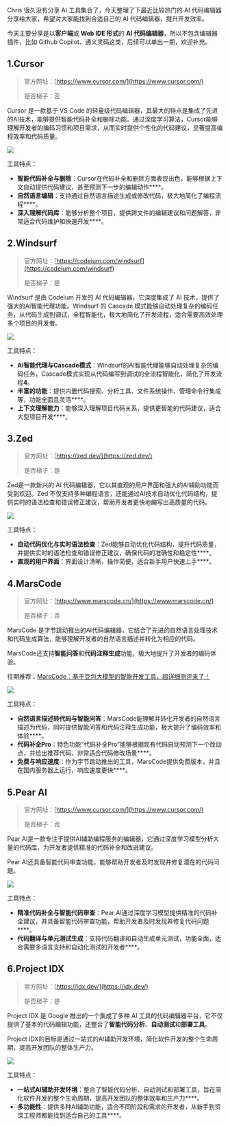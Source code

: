 Chris 很久没有分享 AI 工具集合了，今天整理了下最近比较热门的 AI 代码编辑器分享给大家，希望对大家能找到合适自己的 AI 代码编辑器，提升开发效率。

今天主要分享是以**客户端**或 **Web IDE 形式**的 **AI 代码编辑器**，所以不包含编辑器插件，比如 Github Copilot、通义灵码这类，后续可以单出一期，欢迎补充。

## 1.Cursor
> 官方网址：[https://www.cursor.com/](https://www.cursor.com/)
>
> 是否梯子：否
>

Cursor 是一款基于 VS Code 的轻量级代码编辑器，其最大的特点是集成了先进的AI技术，能够提供智能代码补全和删除功能。通过深度学习算法，Cursor能够理解开发者的编码习惯和项目需求，从而实时提供个性化的代码建议，显著提高编程效率和代码质量。

![](https://cdn.nlark.com/yuque/0/2024/png/186051/1733021278868-b3307fad-5167-447c-b157-02a54ead1142.png)

工具特点：

+ **智能代码补全与删除**：Cursor在代码补全和删除方面表现出色，能够根据上下文自动提供代码建议，甚至预测下一步的编辑动作****。
+ **自然语言编辑**：支持通过自然语言描述生成或修改代码，极大地简化了编程流程****。
+ **深入理解代码库**：能够分析整个项目，提供跨文件的编辑建议和问题解答，非常适合代码维护和快速开发****。

## 2.Windsurf
> 官方网址：[https://codeium.com/windsurf](https://codeium.com/windsurf)
>
> 是否梯子：是
>

Windsurf 是由 Codeium 开发的 AI 代码编辑器，它深度集成了 AI 技术，提供了强大的AI智能代理功能。Windsurf 的 Cascade 模式能够自动处理复杂的编码任务，从代码生成到调试，全程智能化，极大地简化了开发流程，适合需要高效处理多个项目的开发者。

![](https://cdn.nlark.com/yuque/0/2024/png/186051/1733022314148-77deb3fb-a049-488c-9f59-0e53d41f44ec.png)

工具特点：

+ **AI智能代理与Cascade模式**：Windsurf的AI智能代理能够自动处理复杂的编码任务，Cascade模式实现从代码编写到调试的全流程智能化，简化了开发流程**4**。
+ **丰富的功能**：提供内置代码搜索、分析工具、文件系统操作、管理命令行集成等，功能全面且灵活****。
+ **上下文理解能力**：能够深入理解项目代码关系，提供更智能的代码建议，适合大型项目开发****。

## 3.Zed
> 官方网址：[https://zed.dev/](https://zed.dev/)
>
> 是否梯子：是
>

Zed是一款新兴的 AI 代码编辑器，它以其直观的用户界面和强大的AI辅助功能而受到欢迎。Zed 不仅支持多种编程语言，还能通过AI技术自动优化代码结构，提供实时的语法检查和错误修正建议，帮助开发者更快地编写出高质量的代码。

![](https://cdn.nlark.com/yuque/0/2024/png/186051/1733022226895-06616789-178d-4093-b579-bf439dc8dce2.png)

工具特点：

+ **自动代码优化与实时语法检查**：Zed能够自动优化代码结构，提升代码质量，并提供实时的语法检查和错误修正建议，确保代码的准确性和稳定性****。
+ **直观的用户界面**：界面设计清晰，操作简便，适合新手用户快速上手****。

## 4.MarsCode
> 官方网址：[https://www.marscode.cn/](https://www.marscode.cn/)
>
> 是否梯子：否
>

MarsCode 是字节跳动推出的AI代码编辑器，它结合了先进的自然语言处理技术和代码生成算法，能够理解开发者的自然语言描述并转化为相应的代码。  

MarsCode还支持**智能问答**和**代码注释生成**功能，极大地提升了开发者的编码体验。  

往期推荐：[MarsCode：基于豆包大模型的智能开发工具，超详细测评来了！](https://mp.weixin.qq.com/s/7yHTl7iBt-5lWnLU_3L7GA)

![](https://cdn.nlark.com/yuque/0/2024/png/186051/1733021368595-21397c31-88d8-41e4-bd8a-62ad796a603f.png)

工具特点：

+ **自然语言描述转代码与智能问答**：MarsCode能理解并转化开发者的自然语言描述为代码，同时提供智能问答和代码注释生成功能，极大提升了编码效率和体验****。
+ **代码补全Pro**：特色功能“代码补全Pro”能够根据现有代码自动预测下一个改动点，并给出推荐代码，非常适合代码修改场景****。
+ **免费与响应速度**：作为字节跳动推出的工具，MarsCode提供免费版本，并且在国内服务器上运行，响应速度更快****。

## 5.Pear AI 
> 官方网址：[https://www.cursor.com/](https://www.cursor.com/)
>
> 是否梯子：否
>

Pear AI是一款专注于提供AI辅助编程服务的编辑器，它通过深度学习模型分析大量的代码库，为开发者提供精准的代码补全和改进建议。  

Pear AI还具备智能代码审查功能，能够帮助开发者及时发现并修复潜在的代码问题。

![](https://cdn.nlark.com/yuque/0/2024/png/186051/1733021123780-4c767de1-9d7f-4284-937d-291ac93b16b1.png)

工具特点：

+ **精准代码补全与智能代码审查**：Pear AI通过深度学习模型提供精准的代码补全建议，并具备智能代码审查功能，帮助开发者及时发现并修复代码问题****。
+ **代码翻译与单元测试生成**：支持代码翻译和自动生成单元测试，功能全面，适合需要多语言支持和自动化测试的开发者****。

## 6.Project IDX
> 官方网址：[https://idx.dev/](https://idx.dev/)
>
> 是否梯子：是
>

Project IDX 是 Google 推出的一个集成了多种 AI 工具的代码编辑器平台，它不仅提供了基本的代码编辑功能，还整合了**智能代码分析**、**自动测试**和**部署工具**。

Project IDX的目标是通过一站式的AI辅助开发环境，简化软件开发的整个生命周期，提高开发团队的整体生产力。

![](https://cdn.nlark.com/yuque/0/2024/png/186051/1733021798136-e2f07e1c-299d-4dc1-a689-9e0439680f24.png)

工具特点：

+ **一站式AI辅助开发环境**：整合了智能代码分析、自动测试和部署工具，旨在简化软件开发的整个生命周期，提高开发团队的整体效率和生产力****。
+ **多功能性**：提供多种AI辅助功能，适合不同阶段和需求的开发者，从新手到资深工程师都能找到适合自己的工具****。

